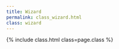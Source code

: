 ```yaml
---
title: Wizard
permalink: class_wizard.html
class: wizard
---
```


{% include class.html class=page.class %}
